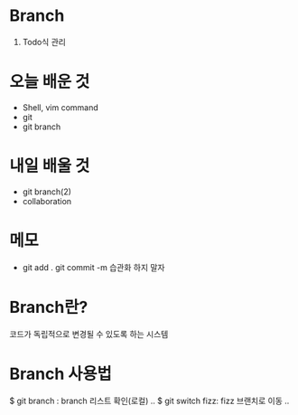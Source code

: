 # Branch

1. Todo식 관리

# 오늘 배운 것

- Shell, vim command
- git
- git branch

# 내일 배울 것

- git branch(2)
- collaboration

# 메모

- git add . git commit -m 습관화 하지 말자


# Branch란?

코드가 독립적으로 변경될 수 있도록 하는 시스템


# Branch 사용법

$ git branch : branch 리스트 확인(로컬)
..
$ git switch fizz: fizz 브랜치로 이동
..



